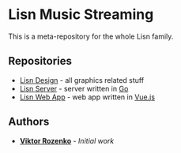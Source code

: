 # Lisn Music Streaming

This is a meta-repository for the whole Lisn family.



## Repositories

- [Lisn Design] - all graphics related stuff
- [Lisn Server] - server written in [Go]
- [Lisn Web App] - web app written in [Vue.js]

[Lisn Design]: https://github.com/sharpvik/lisn-design
[Lisn Server]: https://github.com/sharpvik/lisn-server
[Lisn Web App]: https://github.com/sharpvik/lisn-web-app

[Go]: https://golang.org
[Vue.js]: https://vuejs.org



## Authors

- **[Viktor Rozenko]** - *Initial work*

[Viktor Rozenko]: https://github.com/sharpvik
